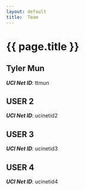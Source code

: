```yaml
---
layout: default
title:  Team
---
```


# {{ page.title }}


## Tyler Mun
***UCI Net ID***: ttmun

## USER 2
***UCI Net ID***: ucinetid2

## USER 3
***UCI Net ID***: ucinetid3

## USER 4
***UCI Net ID***: ucinetid4

